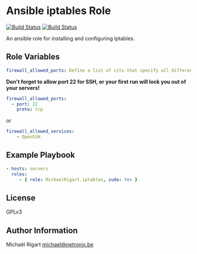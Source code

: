 Ansible iptables Role
=====================
[![Build Status](https://semaphoreci.com/api/v1/projects/1e3346f0-e00a-42a5-b9c9-8b1faafd271c/459459/badge.svg)](https://semaphoreci.com/michaelrigart/ansible-role-iptables) [![Build Status](https://travis-ci.org/michaelrigart/ansible-role-iptables.svg?branch=master)](https://travis-ci.org/michaelrigart/ansible-role-iptables)

An ansible role for installing and configuring iptables.

Role Variables
--------------

```yaml
firewall_allowed_ports: Define a list of cits that specify all different rules. Every item in the dict stands for a parameter of the ufw module. Default rule value is allow
```

**Don't forget to allow port 22 for SSH, or your first run will lock you out of your servers!**

```yaml
firewall_allowed_ports:
  - port: 22
    proto: tcp
```
or

```yaml
firewall_allowed_services:
    - OpenSSH
```

Example Playbook
-------------------------

```yaml
- hosts: servers
  roles:
     - { role: MichaelRigart.iptables, sudo: Yes }
```

License
-------

GPLv3

Author Information
------------------

Michaël Rigart <michael@netronix.be>
